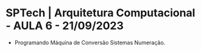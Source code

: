 # SPTech | Arquitetura Computacional - AULA 6 - 21/09/2023
- Programando Máquina de Conversão Sistemas Numeração.
